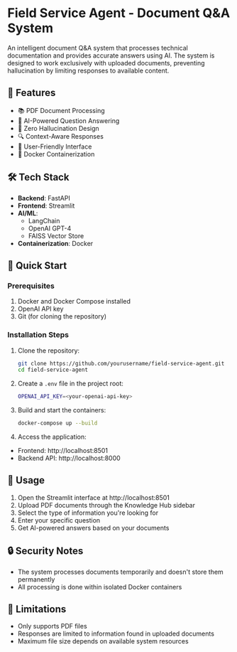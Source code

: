 # Field Service Agent - Document Q&A System

An intelligent document Q&A system that processes technical documentation and provides accurate answers using AI. 
The system is designed to work exclusively with uploaded documents, preventing hallucination by limiting responses to available content.

## 🌟 Features

- 📚 PDF Document Processing
- 🤖 AI-Powered Question Answering
- 🎯 Zero Hallucination Design
- 🔍 Context-Aware Responses
- 📱 User-Friendly Interface
- 🚀 Docker Containerization

## 🛠 Tech Stack

- **Backend**: FastAPI
- **Frontend**: Streamlit
- **AI/ML**: 
  - LangChain
  - OpenAI GPT-4
  - FAISS Vector Store
- **Containerization**: Docker

## 🚀 Quick Start

### Prerequisites

1. Docker and Docker Compose installed
2. OpenAI API key
3. Git (for cloning the repository)

### Installation Steps

1. Clone the repository:
   ```bash
   git clone https://github.com/yourusername/field-service-agent.git
   cd field-service-agent
   ```

2. Create a `.env` file in the project root:
   ```bash
   OPENAI_API_KEY=<your-openai-api-key>
   ```

3. Build and start the containers:
   ```bash
   docker-compose up --build
   ```

4. Access the application:

- Frontend: http://localhost:8501
- Backend API: http://localhost:8000

## 📖 Usage

1. Open the Streamlit interface at http://localhost:8501
2. Upload PDF documents through the Knowledge Hub sidebar
3. Select the type of information you're looking for
4. Enter your specific question
5. Get AI-powered answers based on your documents

## 🔒 Security Notes

- The system processes documents temporarily and doesn't store them permanently
- All processing is done within isolated Docker containers

## 🛑 Limitations

- Only supports PDF files
- Responses are limited to information found in uploaded documents
- Maximum file size depends on available system resources




